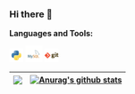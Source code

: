 ### Hi there 👋

**Languages and Tools:**  

<!-- <code><img height="20" src="https://raw.githubusercontent.com/github/explore/80688e429a7d4ef2fca1e82350fe8e3517d3494d/topics/javascript/javascript.png"></code> -->
<!-- <code><img height="20" src="https://raw.githubusercontent.com/github/explore/80688e429a7d4ef2fca1e82350fe8e3517d3494d/topics/typescript/typescript.png"></code> -->
<!-- <code><img height="20" src="https://raw.githubusercontent.com/github/explore/80688e429a7d4ef2fca1e82350fe8e3517d3494d/topics/nodejs/nodejs.png"></code> -->
<code><img height="25``" src="https://raw.githubusercontent.com/github/explore/80688e429a7d4ef2fca1e82350fe8e3517d3494d/topics/python/python.png"></code>
<code><img height="30" src="https://raw.githubusercontent.com/github/explore/80688e429a7d4ef2fca1e82350fe8e3517d3494d/topics/mysql/mysql.png"></code>
<code><img height="25" src="https://raw.githubusercontent.com/github/explore/80688e429a7d4ef2fca1e82350fe8e3517d3494d/topics/git/git.png"></code>
<!-- <code><img height="20" src="https://raw.githubusercontent.com/github/explore/80688e429a7d4ef2fca1e82350fe8e3517d3494d/topics/gitlab/gitlab.png"></code>
-->

| <a href="https://github.com/hwangboksil/hwangboksil/blob/main/README.md"><img align="center" src="https://github-readme-stats.vercel.app/api/top-langs/?username=hwangboksil&layout=compact&hide_border=true" /></a> | <a href="https://github.com/hwangboksil/hwangboksil/blob/main/README.md"><img align="center" src="https://github-readme-stats.vercel.app/api?username=hwangboksil&show_icons=true&include_all_commits=true&hide_border=true&hide=issues&count_private=true" alt="Anurag's github stats" /></a> |
| ------------- | ------------- |
